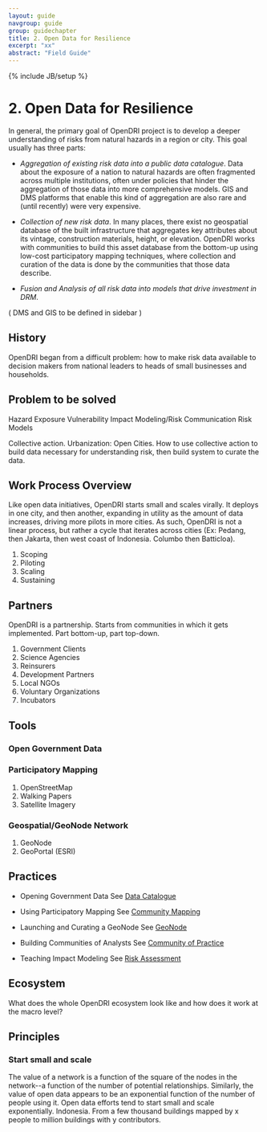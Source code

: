 ```yaml
---
layout: guide
navgroup: guide
group: guidechapter
title: 2. Open Data for Resilience
excerpt: "xx"
abstract: "Field Guide"
---
```

{% include JB/setup %}

# 2.	Open Data for Resilience

In general, the primary goal of OpenDRI project is to develop a deeper understanding of risks from natural hazards in a region or city. This goal usually has three parts:

* *Aggregation of existing risk data into a public data catalogue*. Data about the exposure of a nation to natural hazards are often fragmented across multiple institutions, often under policies that hinder the aggregation of those data into more comprehensive models. GIS and DMS platforms that enable this kind of aggregation are also rare and (until recently) were very expensive.

* *Collection of new risk data*. In many places, there exist no geospatial database of the built infrastructure that aggregates key attributes about its vintage, construction materials, height, or elevation. OpenDRI works with communities to build this asset database from the bottom-up using low-cost participatory mapping techniques, where collection and curation of the data is done by the communities that those data describe.

* *Fusion and Analysis of all risk data into models that drive investment in DRM*.

<!-- sidebar DMS and GIS -->
( DMS and GIS to be defined in sidebar )

## History
OpenDRI began from a difficult problem: how to make risk data available to decision makers from national leaders to heads of small businesses and households. 

## Problem to be solved

Hazard
Exposure
Vulnerability
Impact Modeling/Risk Communication
Risk Models

Collective action. Urbanization: Open Cities. How to use collective action to build data necessary for understanding risk, then build system to curate the data. 

## Work Process Overview
Like open data initiatives, OpenDRI starts small and scales virally. It deploys in one city, and then another, expanding in utility as the amount of data increases, driving more pilots in more cities. As such, OpenDRI is not a linear process, but rather a cycle that iterates across cities (Ex: Pedang, then Jakarta, then west coast of Indonesia. Columbo then Batticloa).

1.	Scoping
2.	Piloting
3.	Scaling
4.	Sustaining

## Partners
OpenDRI is a partnership. Starts from communities in which it gets implemented. Part bottom-up, part top-down.
1.	Government Clients
2.	Science Agencies
3.	Reinsurers
4.	Development Partners
5.	Local NGOs
6.	Voluntary Organizations
7.	Incubators

## Tools

### Open Government Data

### Participatory Mapping
1.	OpenStreetMap
2.	Walking Papers
3.	Satellite Imagery

### Geospatial/GeoNode Network
1.	GeoNode
2.	GeoPortal (ESRI)

## Practices

* Opening Government Data
See [Data Catalogue](datacatalogue.html)

* Using Participatory Mapping
See [Community Mapping](communitymapping.html)

* Launching and Curating a GeoNode
See [GeoNode](geonode.html)

* Building Communities of Analysts
See [Community of Practice](communityofpractice.html)

* Teaching Impact Modeling
See [Risk Assessment](riskassessment.html)

## Ecosystem
What does the whole OpenDRI ecosystem look like and how does it work at the macro level?

## Principles

### Start small and scale
The value of a network is a function of the square of the nodes in the network--a function of the number of potential relationships. Similarly, the value of open data appears to be an exponential function of the number of people using it. Open data efforts tend to start small and scale exponentially. Indonesia. From a few thousand buildings mapped by x people to million buildings with y contributors. 
